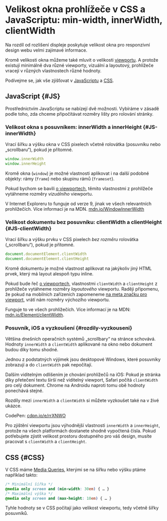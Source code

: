 # Velikost okna prohlížeče v CSS a JavaScriptu: min-width, innerWidth, clientWidth

Na rozdíl od rozlišení displeje poskytuje velikost okna pro responzivní design webu velmi zajímavé informace.

Kromě velikosti okna můžeme také mluvit o velikosti [viewportu](viewport.md). A protože existují minimálně dva různé viewporty, vizuální a layoutový, prohlížeče vracejí v různých vlastnostech různé hodnoty.

<!-- AdSnippet -->

<div class="web-only" markdown="1">

Podívejme se, jak vše zjišťovat v [JavaScriptu](#JS) a [CSS](#CSS).

</div>

## JavaScript {#JS}

Prostřednictvím JavaScriptu se nabízejí dvě možnosti. Vybíráme v zásadě podle toho, zda chceme připočítávat rozměry lišty pro rolování stránky.

### Velikost okna s posuvníkem: innerWidth a innerHeight {#JS-innerWidth}

Vrací šířku a výšku okna v CSS pixelech včetně rolovátka (posuvníku nebo „scrollbaru“), pokud je přítomné.

```js
window.innerWidth
window.innerHeight
```

Kromě okna (`window`) je možné vlastnosti aplikovat i na další podobné objekty: rámy (`frame`) nebo skupinu rámů (`frameset`).

Pokud bychom se bavili [o viewportech](viewport.md), těmito vlastnostmi z prohlížeče vytáhneme rozměry *vizuálního* viewportu.

V Internet Exploreru to funguje od verze 9, jinak ve všech relevantních prohlížečích. Více informací je na MDN. [mdn.io/WindowInnerWidth](https://developer.mozilla.org/en-US/docs/Web/API/Window/innerWidth)

### Velikost dokumentu bez posuvníku: clientWidth a clientHeight {#JS-clientWidth}

<!-- AdSnippet -->

Vrací šířku a výšku prvku v CSS pixelech *bez rozměru* rolovátka („scrollbaru“), pokud je přítomné.

```js
document.documentElement.clientWidth
document.documentElement.clientHeight
```

Kromě dokumentu je možné vlastnost aplikovat na jakýkoliv jiný HTML prvek, který má layout alespoň typu inline.

Pokud bude řeč [o viewportech](viewport.md), vlastnostmi `clientWidth` a `clientHeight` z prohlížeče vytáhneme rozměry *layoutového* viewportu. Raději připomenu, že pokud na mobilních zařízeních zapomeneme [na meta značku pro viewport](viewport-meta.md), vrátí nám rozměry výchozího viewportu.

Funguje to ve všech prohlížečích. Více informací je na MDN: [mdn.io/Element/clientWidth](https://developer.mozilla.org/en-US/docs/Web/API/Element/clientWidth).

### Posuvník, iOS a vyzkoušení {#rozdily-vyzkouseni}

Většina dnešních operačních systémů „scrollbary“ na stránce schovává. Hodnoty `innerWidth` a `clientWidth` aplikované na okno nebo dokument budou díky tomu shodné. 

Jednou z podstatných výjimek jsou desktopové Windows, které posuvníky zobrazují a do `clientWidth` pak nepočítají.

Dalším viditelným odlišením je chování prohlížečů na iOS: Pokud je stránka díky přetečení textu širší než viditelný viewport, Safari počítá `clientWidth` pro celý dokument. Chrome na Androidu naproti tomu obě hodnoty ponechává stejné.

Rozdíly mezi `innerWidth` a `clientWidth` si můžete vyzkoušet také na v živé ukázce.

CodePen: [cdpn.io/e/rrXNWO](https://codepen.io/machal/pen/rrXNWO?editors=1110)

Pro zjištění viewportu jsou výhodnější vlastnosti `innerWidth` a `innerHeight`, protože na všech platformách dostanete shodně vypočtená čísla. Pokud potřebujete zjistit velikost prostoru dostupného pro váš design, musíte pracovat s `clientWidth` a `clientHeight`.

## CSS {#CSS}

V CSS máme [Media Queries](css3-media-queries.md), kterými se na šířku nebo výšku ptáme například takto:

```css
/* Minimální šířka */
@media only screen and (min-width: 30em) { … }
/* Maximální výška */
@media only screen and (max-height: 10em) { … }
```

Tyhle hodnoty se v CSS počítají jako velikost viewportu, tedy včetně šířky posuvníků.

<!-- AdSnippet -->

